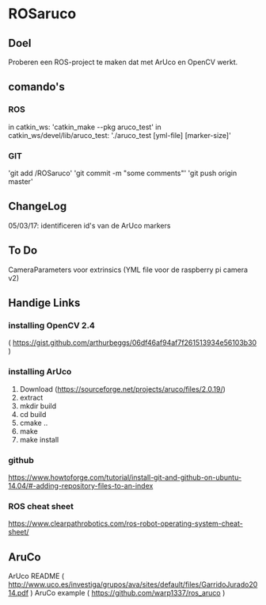 # ROSaruco

## Doel

Proberen een ROS-project te maken dat met ArUco en OpenCV werkt.

## comando's

### ROS 
in catkin_ws: 'catkin_make --pkg aruco_test'
in catkin_ws/devel/lib/aruco_test: './aruco_test [yml-file] [marker-size]'

### GIT 
'git add /ROSaruco'
'git commit -m "some comments"'
'git push origin master'

## ChangeLog
05/03/17: identificeren id's van de ArUco markers

## To Do
CameraParameters voor extrinsics (YML file voor de raspberry pi camera v2)

## Handige Links

### installing OpenCV 2.4 
( https://gist.github.com/arthurbeggs/06df46af94af7f261513934e56103b30 )
### installing ArUco 
1. Download (https://sourceforge.net/projects/aruco/files/2.0.19/)
2. extract
3. mkdir build
4. cd build
5. cmake ..
6. make
7. make install

### github
https://www.howtoforge.com/tutorial/install-git-and-github-on-ubuntu-14.04/#-adding-repository-files-to-an-index

### ROS cheat sheet

https://www.clearpathrobotics.com/ros-robot-operating-system-cheat-sheet/

## AruCo
ArUco README ( http://www.uco.es/investiga/grupos/ava/sites/default/files/GarridoJurado2014.pdf )
AruCo example ( https://github.com/warp1337/ros_aruco ) 
